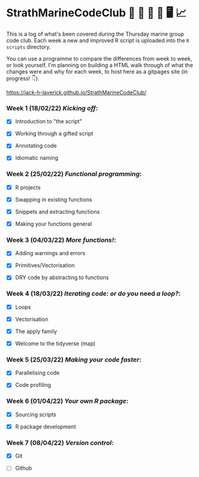 # StrathMarineCodeClub  :octopus: :whale: :ocean: :fishing_pole_and_fish: :desktop_computer:  :chart_with_upwards_trend:

This is a log of what's been covered during the Thursday marine group code club. Each week a new and improved R script is uploaded into the `R scripts` directory. 

You can use a programme to compare the differences from week to week, or look yourself. I'm planning on building a HTML walk through of what the changes were and why for each week, to host here as a gitpages site (in progress! :point_down:). 

https://jack-h-laverick.github.io/StrathMarineCodeClub/

### Week 1 (18/02/22) *Kicking off*:

- [x] Introduction to "the script"

- [x] Working through a gifted script

- [x] Annotating code

- [x] Idiomatic naming 

### Week 2 (25/02/22) *Functional programming*:

- [x] R projects

- [x] Swapping in existing functions

- [x] Snippets and extracting functions

- [x] Making your functions general

### Week 3 (04/03/22) *More functions!*:

- [x] Adding warnings and errors

- [x] Primitives/Vectorisation

- [x] DRY code by abstracting to functions

### Week 4 (18/03/22) *Iterating code: or do you* need *a loop?*:

- [x] Loops

- [x] Vectorisation

- [x] The apply family

- [x] Welcome to the tidyverse (map)

### Week 5 (25/03/22) *Making your code faster*:

- [x] Parallelising code

- [x] Code profiling

### Week 6 (01/04/22) *Your own R package*:

- [x] Sourcing scripts

- [x] R package development

### Week 7 (08/04/22) *Version control*:

- [x] Git

- [ ] Github
